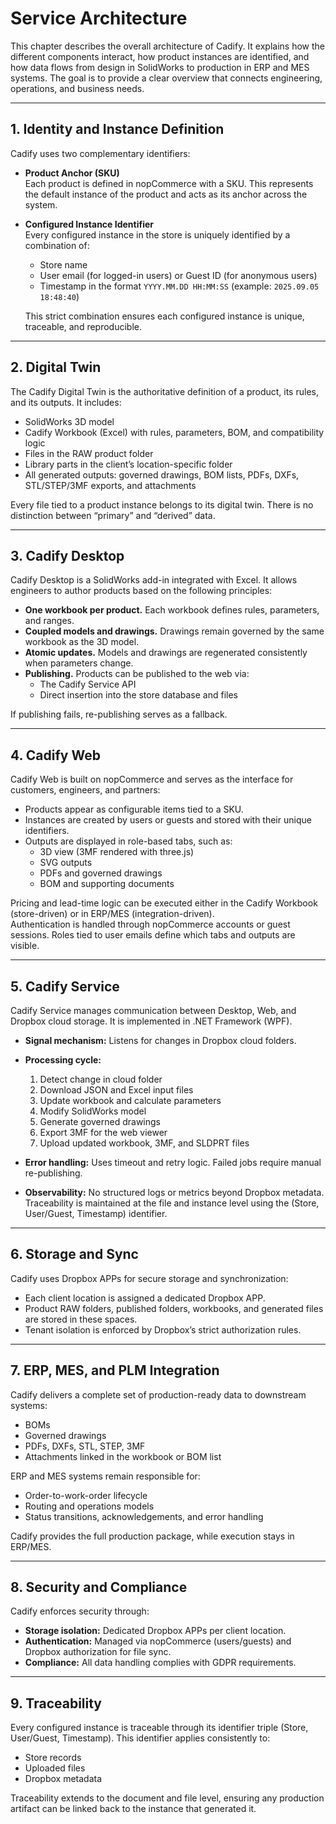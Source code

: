# Service Architecture

This chapter describes the overall architecture of Cadify. It explains how the different components interact, how product instances are identified, and how data flows from design in SolidWorks to production in ERP and MES systems. The goal is to provide a clear overview that connects engineering, operations, and business needs.

---

## 1. Identity and Instance Definition

Cadify uses two complementary identifiers:

- **Product Anchor (SKU)**  
  Each product is defined in nopCommerce with a SKU. This represents the default instance of the product and acts as its anchor across the system.

- **Configured Instance Identifier**  
  Every configured instance in the store is uniquely identified by a combination of:
  - Store name  
  - User email (for logged-in users) or Guest ID (for anonymous users)  
  - Timestamp in the format `YYYY.MM.DD HH:MM:SS` (example: `2025.09.05 18:48:40`)  

  This strict combination ensures each configured instance is unique, traceable, and reproducible.

---

## 2. Digital Twin

The Cadify Digital Twin is the authoritative definition of a product, its rules, and its outputs. It includes:

- SolidWorks 3D model  
- Cadify Workbook (Excel) with rules, parameters, BOM, and compatibility logic  
- Files in the RAW product folder  
- Library parts in the client’s location-specific folder  
- All generated outputs: governed drawings, BOM lists, PDFs, DXFs, STL/STEP/3MF exports, and attachments  

Every file tied to a product instance belongs to its digital twin. There is no distinction between “primary” and “derived” data.

---

## 3. Cadify Desktop

Cadify Desktop is a SolidWorks add-in integrated with Excel. It allows engineers to author products based on the following principles:

- **One workbook per product.** Each workbook defines rules, parameters, and ranges.  
- **Coupled models and drawings.** Drawings remain governed by the same workbook as the 3D model.  
- **Atomic updates.** Models and drawings are regenerated consistently when parameters change.  
- **Publishing.** Products can be published to the web via:  
  - The Cadify Service API  
  - Direct insertion into the store database and files  

If publishing fails, re-publishing serves as a fallback.

---

## 4. Cadify Web

Cadify Web is built on nopCommerce and serves as the interface for customers, engineers, and partners:

- Products appear as configurable items tied to a SKU.  
- Instances are created by users or guests and stored with their unique identifiers.  
- Outputs are displayed in role-based tabs, such as:  
  - 3D view (3MF rendered with three.js)  
  - SVG outputs  
  - PDFs and governed drawings  
  - BOM and supporting documents  

Pricing and lead-time logic can be executed either in the Cadify Workbook (store-driven) or in ERP/MES (integration-driven).  
Authentication is handled through nopCommerce accounts or guest sessions. Roles tied to user emails define which tabs and outputs are visible.

---

## 5. Cadify Service

Cadify Service manages communication between Desktop, Web, and Dropbox cloud storage. It is implemented in .NET Framework (WPF).

- **Signal mechanism:** Listens for changes in Dropbox cloud folders.  
- **Processing cycle:**  
  1. Detect change in cloud folder  
  2. Download JSON and Excel input files  
  3. Update workbook and calculate parameters  
  4. Modify SolidWorks model  
  5. Generate governed drawings  
  6. Export 3MF for the web viewer  
  7. Upload updated workbook, 3MF, and SLDPRT files  

- **Error handling:** Uses timeout and retry logic. Failed jobs require manual re-publishing.  
- **Observability:** No structured logs or metrics beyond Dropbox metadata. Traceability is maintained at the file and instance level using the (Store, User/Guest, Timestamp) identifier.

---

## 6. Storage and Sync

Cadify uses Dropbox APPs for secure storage and synchronization:

- Each client location is assigned a dedicated Dropbox APP.  
- Product RAW folders, published folders, workbooks, and generated files are stored in these spaces.  
- Tenant isolation is enforced by Dropbox’s strict authorization rules.

---

## 7. ERP, MES, and PLM Integration

Cadify delivers a complete set of production-ready data to downstream systems:

- BOMs  
- Governed drawings  
- PDFs, DXFs, STL, STEP, 3MF  
- Attachments linked in the workbook or BOM list  

ERP and MES systems remain responsible for:  

- Order-to-work-order lifecycle  
- Routing and operations models  
- Status transitions, acknowledgements, and error handling  

Cadify provides the full production package, while execution stays in ERP/MES.

---

## 8. Security and Compliance

Cadify enforces security through:  

- **Storage isolation:** Dedicated Dropbox APPs per client location.  
- **Authentication:** Managed via nopCommerce (users/guests) and Dropbox authorization for file sync.  
- **Compliance:** All data handling complies with GDPR requirements.

---

## 9. Traceability

Every configured instance is traceable through its identifier triple (Store, User/Guest, Timestamp). This identifier applies consistently to:  

- Store records  
- Uploaded files  
- Dropbox metadata  

Traceability extends to the document and file level, ensuring any production artifact can be linked back to the instance that generated it.